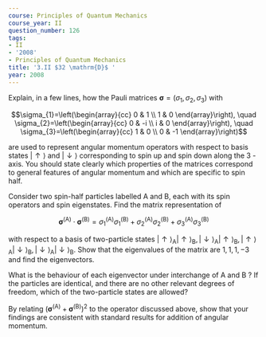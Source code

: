 ```yaml
---
course: Principles of Quantum Mechanics
course_year: II
question_number: 126
tags:
- II
- '2008'
- Principles of Quantum Mechanics
title: '3.II $32 \mathrm{D}$ '
year: 2008
---
```



Explain, in a few lines, how the Pauli matrices $\boldsymbol{\sigma}=\left(\sigma_{1}, \sigma_{2}, \sigma_{3}\right)$ with

$$\sigma_{1}=\left(\begin{array}{cc}
0 & 1 \\
1 & 0
\end{array}\right), \quad \sigma_{2}=\left(\begin{array}{cc}
0 & -i \\
i & 0
\end{array}\right), \quad \sigma_{3}=\left(\begin{array}{cc}
1 & 0 \\
0 & -1
\end{array}\right)$$

are used to represent angular momentum operators with respect to basis states $|\uparrow\rangle$ and $|\downarrow\rangle$ corresponding to spin up and spin down along the 3 -axis. You should state clearly which properties of the matrices correspond to general features of angular momentum and which are specific to spin half.

Consider two spin-half particles labelled A and B, each with its spin operators and spin eigenstates. Find the matrix representation of

$$\boldsymbol{\sigma}^{(\mathrm{A})} \cdot \boldsymbol{\sigma}^{(\mathrm{B})}=\sigma_{1}^{(\mathrm{A})} \sigma_{1}^{(\mathrm{B})}+\sigma_{2}^{(\mathrm{A})} \sigma_{2}^{(\mathrm{B})}+\sigma_{3}^{(\mathrm{A})} \sigma_{3}^{(\mathrm{B})}$$

with respect to a basis of two-particle states $|\uparrow\rangle_{\mathrm{A}}|\uparrow\rangle_{\mathrm{B}},|\downarrow\rangle_{\mathrm{A}}|\uparrow\rangle_{\mathrm{B}},|\uparrow\rangle_{\mathrm{A}}|\downarrow\rangle_{\mathrm{B}},|\downarrow\rangle_{\mathrm{A}}|\downarrow\rangle_{\mathrm{B}}$. Show that the eigenvalues of the matrix are $1,1,1,-3$ and find the eigenvectors.

What is the behaviour of each eigenvector under interchange of $\mathrm{A}$ and $\mathrm{B}$ ? If the particles are identical, and there are no other relevant degrees of freedom, which of the two-particle states are allowed?

By relating $\left(\boldsymbol{\sigma}^{(\mathrm{A})}+\boldsymbol{\sigma}^{(\mathrm{B})}\right)^{2}$ to the operator discussed above, show that your findings are consistent with standard results for addition of angular momentum.